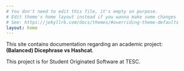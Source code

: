 ```yaml
---
# You don't need to edit this file, it's empty on purpose.
# Edit theme's home layout instead if you wanna make some changes
# See: https://jekyllrb.com/docs/themes/#overriding-theme-defaults
layout: home
---
```


This site contains documentation regarding an academic project: **(Balanced) Dicephrase vs Hashcat**. 

This project is for Student Originated Software at TESC.